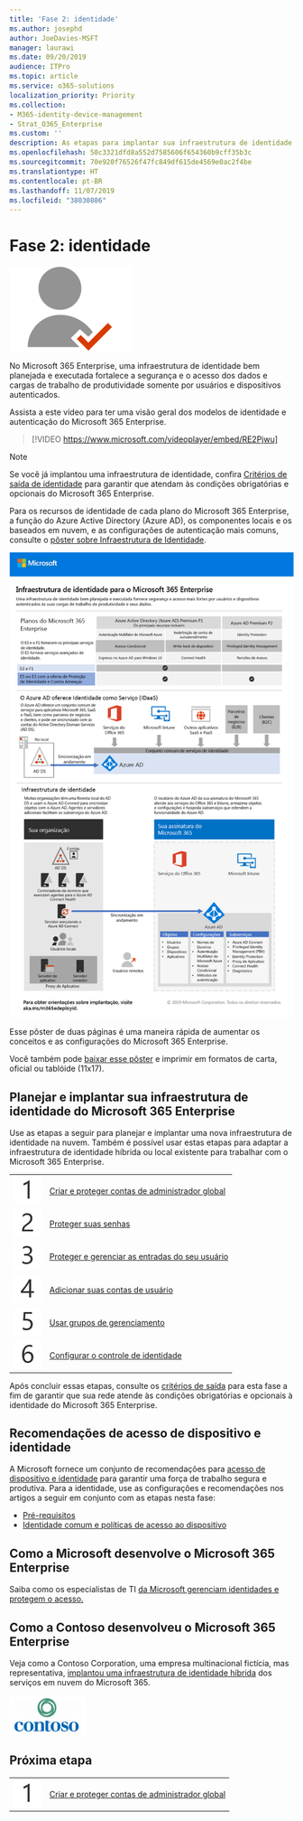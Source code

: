 ```yaml
---
title: 'Fase 2: identidade'
ms.author: josephd
author: JoeDavies-MSFT
manager: laurawi
ms.date: 09/20/2019
audience: ITPro
ms.topic: article
ms.service: o365-solutions
localization_priority: Priority
ms.collection:
- M365-identity-device-management
- Strat_O365_Enterprise
ms.custom: ''
description: As etapas para implantar sua infraestrutura de identidade do Microsoft 365 Enterprise.
ms.openlocfilehash: 50c3321dfd8a552d7585606f654360b9cff35b3c
ms.sourcegitcommit: 70e920f76526f47fc849df615de4569e0ac2f4be
ms.translationtype: HT
ms.contentlocale: pt-BR
ms.lasthandoff: 11/07/2019
ms.locfileid: "38030886"
---
```

# <a name="phase-2-identity"></a>Fase 2: identidade

![Fase 2: identidade](./media/deploy-foundation-infrastructure/identity_icon.png)

No Microsoft 365 Enterprise, uma infraestrutura de identidade bem planejada e executada fortalece a segurança e o acesso dos dados e cargas de trabalho de produtividade somente por usuários e dispositivos autenticados.

Assista a este vídeo para ter uma visão geral dos modelos de identidade e autenticação do Microsoft 365 Enterprise.

<p> </p>

> [!VIDEO https://www.microsoft.com/videoplayer/embed/RE2Pjwu]

>[!Note]
>Se você já implantou uma infraestrutura de identidade, confira [Critérios de saída de identidade](identity-exit-criteria.md) para garantir que atendam às condições obrigatórias e opcionais do Microsoft 365 Enterprise.
>

Para os recursos de identidade de cada plano do Microsoft 365 Enterprise, a função do Azure Active Directory (Azure AD), os componentes locais e os baseados em nuvem, e as configurações de autenticação mais comuns, consulte o [pôster sobre Infraestrutura de Identidade](media/identity-infrastructure/M365E-ID-Infra.pdf).

[![Pôster sobre a Infraestrutura de Identidade](./media/identity-infrastructure/m365e-identity-arch-poster.png)](media/identity-infrastructure/M365E-ID-Infra.pdf)

Esse pôster de duas páginas é uma maneira rápida de aumentar os conceitos e as configurações do Microsoft 365 Enterprise.

Você também pode [baixar esse pôster](https://github.com/MicrosoftDocs/microsoft-365-docs/raw/public/microsoft-365/enterprise/media/identity-infrastructure/M365E-ID-Infra.pdf) e imprimir em formatos de carta, oficial ou tablóide (11x17).

## <a name="plan-and-deploy-your-microsoft-365-enterprise-identity-infrastructure"></a>Planejar e implantar sua infraestrutura de identidade do Microsoft 365 Enterprise 

Use as etapas a seguir para planejar e implantar uma nova infraestrutura de identidade na nuvem. Também é possível usar estas etapas para adaptar a infraestrutura de identidade híbrida ou local existente para trabalhar com o Microsoft 365 Enterprise. 

|||
|:-------|:-----|
|![Etapa 1](./media/stepnumbers/Step1.png)| [Criar e proteger contas de administrador global](identity-create-protect-global-admins.md) |
|![Etapa 2](./media/stepnumbers/Step2.png)| [Proteger suas senhas](identity-secure-your-passwords.md) |
|![Etapa 3](./media/stepnumbers/Step3.png)| [Proteger e gerenciar as entradas do seu usuário](identity-secure-user-sign-ins.md) |
|![Etapa 4](./media/stepnumbers/Step4.png)| [Adicionar suas contas de usuário](identity-add-user-accounts.md) |
|![Etapa 5](./media/stepnumbers/Step5.png)| [Usar grupos de gerenciamento](identity-use-group-management.md) |
|![Etapa 6](./media/stepnumbers/Step6.png)| [Configurar o controle de identidade](identity-configure-identity-governance.md) |

Após concluir essas etapas, consulte os [critérios de saída](identity-exit-criteria.md) para esta fase a fim de garantir que sua rede atende às condições obrigatórias e opcionais à identidade do Microsoft 365 Enterprise.

## <a name="identity-and-device-access-recommendations"></a>Recomendações de acesso de dispositivo e identidade

A Microsoft fornece um conjunto de recomendações para [acesso de dispositivo e identidade](microsoft-365-policies-configurations.md) para garantir uma força de trabalho segura e produtiva. Para a identidade, use as configurações e recomendações nos artigos a seguir em conjunto com as etapas nesta fase:

- [Pré-requisitos](identity-access-prerequisites.md)
- [Identidade comum e políticas de acesso ao dispositivo](identity-access-policies.md)

## <a name="how-microsoft-does-microsoft-365-enterprise"></a>Como a Microsoft desenvolve o Microsoft 365 Enterprise

Saiba como os especialistas de TI [da Microsoft gerenciam identidades e protegem o acesso.](https://www.microsoft.com/itshowcase/deploying-and-managing-microsoft-365#primaryR5)

## <a name="how-contoso-did-microsoft-365-enterprise"></a>Como a Contoso desenvolveu o Microsoft 365 Enterprise

Veja como a Contoso Corporation, uma empresa multinacional fictícia, mas representativa, [implantou uma infraestrutura de identidade híbrida](contoso-identity.md) dos serviços em nuvem do Microsoft 365.

![A Contoso Corporation](./media/contoso-overview/contoso-icon.png)


## <a name="next-step"></a>Próxima etapa

|||
|:-------|:-----|
|![Etapa 1](./media/stepnumbers/Step1.png)| [Criar e proteger contas de administrador global](identity-create-protect-global-admins.md) |
